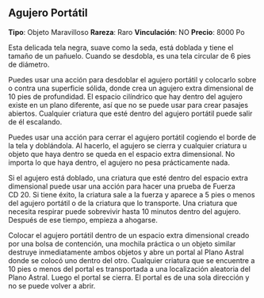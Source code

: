 ## Agujero Portátil 
>
**Tipo**: Objeto Maravilloso
**Rareza**: Raro
**Vinculación**: NO
**Precio**: 8000 Po
>
Esta delicada tela negra, suave como la seda, está doblada y tiene el tamaño de un pañuelo. Cuando se desdobla, es una tela circular de 6 pies de diámetro.
>
Puedes usar una acción para desdoblar el agujero portátil y colocarlo sobre o contra una superficie sólida, donde crea un agujero extra dimensional de 10 pies de profundidad. El espacio cilíndrico que hay dentro del agujero existe en un plano diferente, así que no se puede usar para crear pasajes abiertos. Cualquier criatura que esté dentro del agujero portátil puede salir de él escalando.
>
Puedes usar una acción para cerrar el agujero portátil cogiendo el borde de la tela y doblándola. Al hacerlo, el agujero se cierra y cualquier criatura u objeto que haya dentro se queda en el espacio extra dimensional. No importa lo que haya dentro, el agujero no pesa prácticamente nada.
>
Si el agujero está doblado, una criatura que esté dentro del espacio extra dimensional puede usar una acción para hacer una prueba de Fuerza CD 20. Si tiene éxito, la criatura sale a la fuerza y aparece a 5 pies o menos del agujero portátil o de la criatura que lo transporte. Una criatura que necesita respirar puede sobrevivir hasta 10 minutos dentro del agujero. Después de ese tiempo, empieza a ahogarse.
>
Colocar el agujero portátil dentro de un espacio extra dimensional creado por una bolsa de contención, una mochila práctica o un objeto similar destruye inmediatamente ambos objetos y abre un portal al Plano Astral donde se colocó uno dentro del otro. Cualquier criatura que se encuentre a 10 pies o menos del portal es transportada a una localización aleatoria del Plano Astral. Luego el portal se cierra. El portal es de una sola dirección y no se puede volver a abrir.